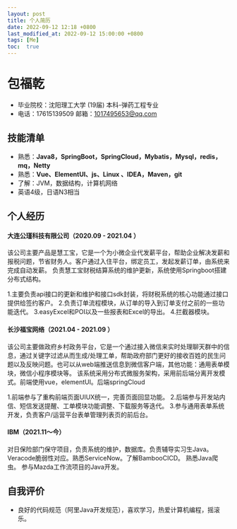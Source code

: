 ```yaml
---
layout: post
title: 个人简历
date: 2022-09-12 12:18 +0800
last_modified_at: 2022-09-12 15:00:00 +0800
tags: [Me]
toc:  true
---
```


# 包福乾
  - 毕业院校：沈阳理工大学 (19届) 本科-弹药工程专业
  - 电话：17615139509 		邮箱：1017495653@qq.com

## 技能清单

- 熟悉：**Java8，SpringBoot，SpringCloud，Mybatis，Mysql，redis，mq，Netty**
- 熟悉：**Vue、ElementUI、js、Linux 、IDEA，Maven，git**
- 了解：JVM，数据结构，计算机网络
- 英语4级，日语N3相当

## 个人经历
#### 大连公瑾科技有限公司（2020.09 - 2021.04 ）
该公司主要产品是慧工宝，它是一个为小微企业代发薪平台，帮助企业解决发薪和报税问题，节省财务人。客户通过入住平台，绑定员工，发起发薪订单，由系统来完成自动发薪。
负责慧工宝财税结算系统的维护更新，系统使用Springboot搭建分布式结构。

1.主要负责api接口的更新和维护和接口sdk封装，将财税系统的核心功能通过接口提供给签约客户。
2.负责订单流程模块，从订单的导入到订单支付之前的一些功能迭代。
3.easyExcel和POI以及一些报表和Excel的导出。
4.拦截器模块。

#### 长沙福宝网络（2021.04 - 2021.09 ）
该公司主要做政府乡村政务平台，它是一个通过接入微信来实时处理聊天群中的信息，通过关键字过滤从而生成/处理工单，帮助政府部门更好的接收百姓的民生问题以及反映问题。也可以从web端推送信息到微信客户端，其他功能：通用表单模块，微信小程序模块等。
该系统采用分布式微服务架构，采用前后端分离开发模式。前端使用vue，elementUI。后端springCloud

1.前端参与了重构前端页面UIUX统一，完善页面回显功能。
2.后端参与开发站内信、短信发送提醒、工单模块功能调整、下载服务等迭代。
3.参与通用表单系统开发，负责客户/运营平台表单管理列表页的前后台。

#### IBM（2021.11～今）
对日保险部门保守项目，负责系统的维护，数据库。负责辅导实习生Java。
Veracode脆弱性对应。熟悉ServiceNow。了解BambooCICD。
熟悉Java爬虫。
参与Mazda工作流项目的Java开发。

## 自我评价

- 良好的代码规范（阿里Java开发规范），喜欢学习，热爱计算机编程，摇滚乐。

